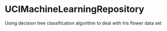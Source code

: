 # UCIMachineLearningRepository
Using decision tree classification algorithm to deal with Iris flower data set
